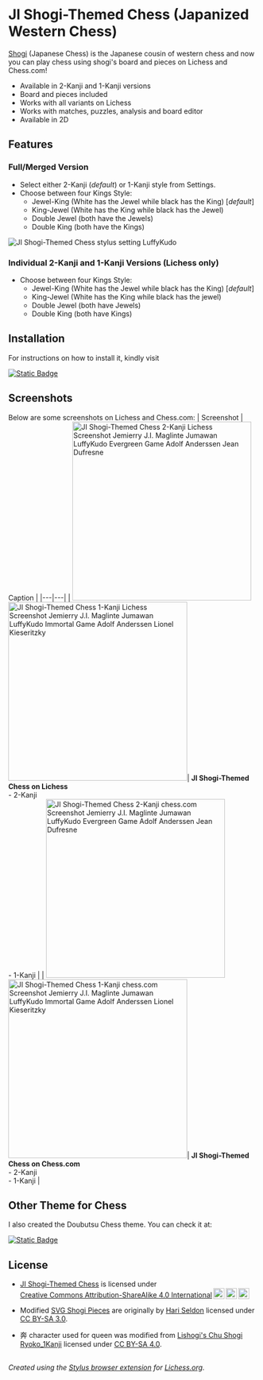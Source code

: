 # JI Shogi-Themed Chess (Japanized Western Chess)

[Shogi](https://en.wikipedia.org/wiki/Shogi) (Japanese Chess) is the Japanese cousin of western chess and now you can play chess using shogi's board and pieces on Lichess and Chess.com! 

- Available in 2-Kanji and 1-Kanji versions
- Board and pieces included
- Works with all variants on Lichess
- Works with matches, puzzles, analysis and board editor
- Available in 2D

## Features

### Full/Merged Version

- Select either 2-Kanji (*default*) or 1-Kanji style from Settings.
- Choose between four Kings Style:
  - Jewel-King (White has the Jewel while black has the King) [*default*]
  - King-Jewel (White has the King while black has the Jewel)
  - Double Jewel (both have the Jewels)
  - Double King (both have the Kings)

![JI Shogi-Themed Chess stylus setting LuffyKudo](https://luffykudo.wordpress.com/wp-content/uploads/2024/07/ji-shogi-themed-chess-stylus-settings.png)

### Individual 2-Kanji and 1-Kanji Versions (Lichess only)
- Choose between four Kings Style:
  - Jewel-King (White has the Jewel while black has the King) [*default*]
  - King-Jewel (White has the King while black has the jewel)
  - Double Jewel (both have Jewels)
  - Double King (both have Kings)

## Installation

For instructions on how to install it, kindly visit

[![Static Badge](https://img.shields.io/badge/How_to_Install-JI_Shogi--Themed_Chess-blue?logo=wordpress)](https://luffykudo.wordpress.com/2021/04/28/shogi-themed-chess-japanized-western-chess/#instructions)

## Screenshots
Below are some screenshots on Lichess and Chess.com:
| Screenshot | Caption |
|---|---|
| <img src="https://luffykudo.wordpress.com/wp-content/uploads/2024/07/lichess-2-kanji-screenshot.png" alt="JI Shogi-Themed Chess 2-Kanji Lichess Screenshot Jemierry J.I. Maglinte Jumawan LuffyKudo Evergreen Game Adolf Anderssen Jean Dufresne" width="360"/> <br> <img src="https://luffykudo.wordpress.com/wp-content/uploads/2024/07/lichess-1-kanji-screenshot.png" alt="JI Shogi-Themed Chess 1-Kanji Lichess Screenshot Jemierry J.I. Maglinte Jumawan LuffyKudo Immortal Game Adolf Anderssen Lionel Kieseritzky" width="360"/>| **JI Shogi-Themed Chess on Lichess** <br> - 2-Kanji <br> - 1-Kanji |
| <img src="https://luffykudo.wordpress.com/wp-content/uploads/2024/08/chesscom-2-kanji-screenshot.jpg" alt="JI Shogi-Themed Chess 2-Kanji chess.com Screenshot Jemierry J.I. Maglinte Jumawan LuffyKudo Evergreen Game Adolf Anderssen Jean Dufresne" width="360"/> <br> <img src="https://luffykudo.wordpress.com/wp-content/uploads/2024/08/chesscom-1-kanji-screenshot.jpg" alt="JI Shogi-Themed Chess 1-Kanji chess.com Screenshot Jemierry J.I. Maglinte Jumawan LuffyKudo Immortal Game Adolf Anderssen Lionel Kieseritzky" width="360"/>| **JI Shogi-Themed Chess on Chess.com** <br> - 2-Kanji <br> - 1-Kanji |

## Other Theme for Chess

I also created the Doubutsu Chess theme. You can check it at:

[![Static Badge](https://img.shields.io/badge/GitHub-Doubutsu_Chess-0096ff?logo=github)](https://github.com/LuffyKudo/Doubutsu-Chess/)

## License
- <p xmlns:cc="http://creativecommons.org/ns#" ><a href="https://luffykudo.wordpress.com/2021/04/28/shogi-themed-chess-japanized-western-chess/">JI Shogi-Themed Chess</a> is licensed under <a href="https://creativecommons.org/licenses/by-sa/4.0/?ref=chooser-v1" target="_blank" rel="license noopener noreferrer" style="display:inline-block;">Creative Commons Attribution-ShareAlike 4.0 International<img style="height:22px!important;margin-left:3px;vertical-align:text-bottom;" src="https://mirrors.creativecommons.org/presskit/icons/cc.svg?ref=chooser-v1" alt=""><img style="height:22px!important;margin-left:3px;vertical-align:text-bottom;" src="https://mirrors.creativecommons.org/presskit/icons/by.svg?ref=chooser-v1" alt=""><img style="height:22px!important;margin-left:3px;vertical-align:text-bottom;" src="https://mirrors.creativecommons.org/presskit/icons/sa.svg?ref=chooser-v1" alt=""></a></p>

- Modified [SVG Shogi Pieces](https://commons.wikimedia.org/wiki/Category:Hari_Seldon_SVG_Shogi_Pieces) are originally by [Hari Seldon](https://commons.wikimedia.org/wiki/User:Hari_Seldon) licensed under [CC BY-SA 3.0](https://creativecommons.org/licenses/by-sa/3.0/deed.en).

- 奔 character used for queen was modified from [Lishogi's Chu Shogi Ryoko_1Kanji](https://github.com/WandererXII/lishogi/blob/master/public/piece/Chu_Ryoko_1Kanji/0_QUEEN.svg) licensed under [CC BY-SA 4.0](https://creativecommons.org/licenses/by-sa/4.0/).

## 
*Created using the [Stylus browser extension](https://add0n.com/stylus.html) for [Lichess.org](https://lichess.org).*
